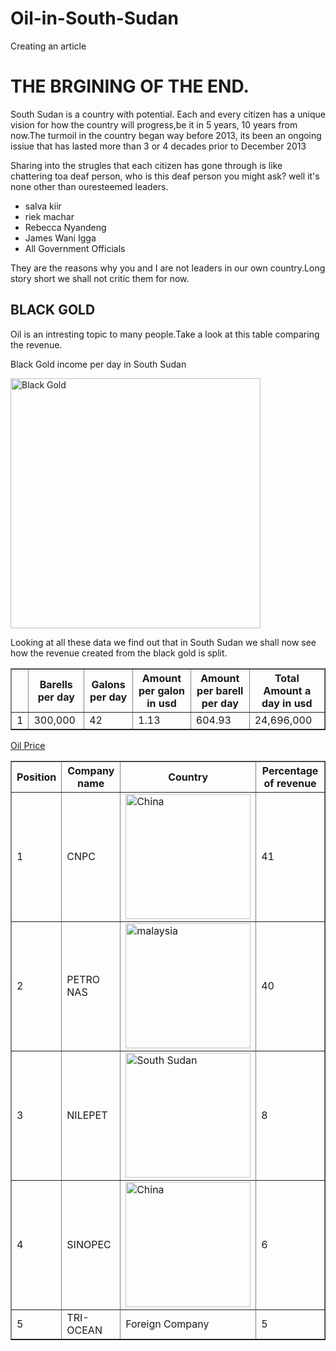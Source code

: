 # Oil-in-South-Sudan
Creating an article 
<!doctype html>
<html>
<head>
  <title>WHY SOUTH SUDAN</title>
   </head>
    <body>
      <h1>THE BRGINING OF THE END.</h1>
        <p>South Sudan is a country with potential. Each and every citizen has a unique vision for how the country  will progress,be it in 5 years, 10 years from now.The turmoil in the country began way before 2013, its been an ongoing issiue that has lasted more than 3 or 4 decades prior to December 2013</p>
          <p>Sharing into the strugles that each citizen has gone through is like chattering toa deaf person, who is this deaf person you might ask? well it's none other than ouresteemed leaders.</p>
<ul><li>salva kiir <li>riek machar <li>Rebecca Nyandeng <li>James Wani Igga <li>All Government Officials</ul>
<p>They are the reasons why you and I are not leaders in our own country.Long story short we shall not critic them for now.</p>
<h2>BLACK GOLD</h2>
<p>Oil is an intresting topic to many people.Take a look at this table comparing the revenue.</p>
<caption align="top or bottom">Black Gold income per day in South Sudan</caption>
<table border="1" cellpadding="4" cellspacing="5">
<tr>
    <th> </th>
     <th>Barells per day</th>
      <th>Galons per day</th>
       <th>Amount per galon in usd</th>
        <th>Amount per barell per day</th>
         <th>Total Amount a day in usd</th>
</tr>
<tr>
     <td>1</td>
      <td>300,000</td>
       <td>42</td>
         <td>1.13</td>
          <td>604.93</td>
           <td>24,696,000</td>
</tr> 

<p><img src="https://i.insider.com/548b5100ecad04b84e27d6fd" alt="Black Gold" style width="400px";height="400px"/></p>
<p>Looking at all these data we find out that in South Sudan we shall now see how the revenue created from the black gold is split.</p>

<table border="1" cellpadding="4" cellspacing="5">
 <tr>
     <th>Position</th>
      <th>Company name</th>
       <th>Country</th>
        <th>Percentage of revenue</th>
</tr>
<tr>
      <td>1</td>
        <td>CNPC</td>
         <td><img src="https://www.itia.ie/wp-content/uploads/2018/02/Chinese_Flag-Flags.mov.jpg" alt="China" style width="200px";height="200px"></td>
          <td> 41 </td>
</tr>
<tr>
      <td>2</td>
       <td>PETRO NAS</td>
         <td><img src="[C:\Users\datas\Pictures\download.jpg](https://th.bing.com/th/id/R.1a6697a3d71528825047e62003487266?rik=EqZ1J6x%2ffNfsHg&pid=ImgRaw&r=0)" alt="malaysia" style width="200px" height="200"></td>
         <td> 40 </td>
 </tr>
<tr>
       <td>3</td>
        <td>NILEPET</td>
          <td><img src="[C:\Users\datas\Pictures\South Sudan.jpg](https://th.bing.com/th/id/R.d4a874d3f822ae5d315e538fc815dac1?rik=BWaap%2bvo1jfJpQ&riu=http%3a%2f%2fs1.bwallpapers.com%2fwallpapers%2f2014%2f05%2f29%2fsouth-sudan-flag_121417772.jpg&ehk=5y3jbY0sXK2WZVlyhRalovlhGiQGfSVJCDtQifPbnNQ%3d&risl=&pid=ImgRaw&r=0)" alt="South Sudan" style width="200px" height="200px"></td>
            <td> 8 </td>
</tr>
<tr>
         <td>4</td>
           <td>SINOPEC</td>
             <td><img src="https://www.itia.ie/wp-content/uploads/2018/02/Chinese_Flag-Flags.mov.jpg" alt="China" style width="200px" height="200px"></td>
               <td> 6 </td>
</tr>
<tr>
         <td>5</td>
           <td>TRI-OCEAN</td>
             <td>Foreign Company</td>
               <td> 5 </td>

<p><a href="https://oilprice.com/"> Oil Price</a></p> 

</body>
</html>
